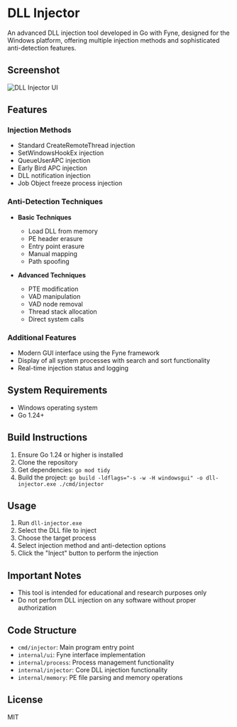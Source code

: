 # DLL Injector

An advanced DLL injection tool developed in Go with Fyne, designed for the Windows platform, offering multiple injection methods and sophisticated anti-detection features.

## Screenshot

![DLL Injector UI](https://github.com/whispin/dll-injector/blob/main/screenshot/main-ui.jpg?raw=true)

## Features

### Injection Methods
- Standard CreateRemoteThread injection
- SetWindowsHookEx injection
- QueueUserAPC injection
- Early Bird APC injection
- DLL notification injection
- Job Object freeze process injection

### Anti-Detection Techniques
- **Basic Techniques**
  - Load DLL from memory
  - PE header erasure
  - Entry point erasure
  - Manual mapping
  - Path spoofing

- **Advanced Techniques**
  - PTE modification
  - VAD manipulation
  - VAD node removal
  - Thread stack allocation
  - Direct system calls

### Additional Features
- Modern GUI interface using the Fyne framework
- Display of all system processes with search and sort functionality
- Real-time injection status and logging

## System Requirements

- Windows operating system
- Go 1.24+

## Build Instructions

1. Ensure Go 1.24 or higher is installed
2. Clone the repository
3. Get dependencies: `go mod tidy`
4. Build the project: `go build -ldflags="-s -w -H windowsgui" -o dll-injector.exe ./cmd/injector`

## Usage

1. Run `dll-injector.exe`
2. Select the DLL file to inject
3. Choose the target process
4. Select injection method and anti-detection options
5. Click the "Inject" button to perform the injection

## Important Notes

- This tool is intended for educational and research purposes only
- Do not perform DLL injection on any software without proper authorization

## Code Structure

- `cmd/injector`: Main program entry point
- `internal/ui`: Fyne interface implementation
- `internal/process`: Process management functionality
- `internal/injector`: Core DLL injection functionality
- `internal/memory`: PE file parsing and memory operations

## License

MIT 